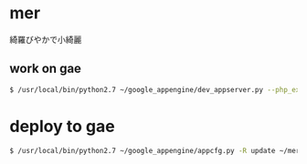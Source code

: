 mer
===

綺羅びやかで小綺麗


## work on gae

```bash
$ /usr/local/bin/python2.7 ~/google_appengine/dev_appserver.py --php_executable_path=/usr/bin/php-cgi ~/mer
```

# deploy to gae

```bash
$ /usr/local/bin/python2.7 ~/google_appengine/appcfg.py -R update ~/mer/
```
